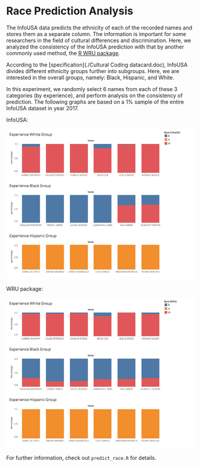 # Race Prediction Analysis
The InfoUSA data predicts the ethnicity of each of the recorded names and stores them as a separate column. The information is important for some researchers in the field of cultural differences and discrimination. Here, we analyzed the consistency of the InfoUSA prediction with that by another commonly used method, the [R WRU package](https://cran.r-project.org/web/packages/wru/wru.pdf).

According to the [specification](./Cultural Coding datacard.doc), InfoUSA divides different ethnicity groups further into subgroups. Here, we are interested in the overall groups, namely: Black, Hispanic, and White.

In this experiment, we randomly select 6 names from each of these 3 categories (by experience), and perform analysis on the consistency of prediction. The following graphs are based on a 1% sample of the entire InfoUSA dataset in year 2017.

InfoUSA:

![InfoUSA race prediction](./infousa.png)


WRU package:

![WRU race prediction](./wru.png)

For further information, check out `predict_race.R` for details.
